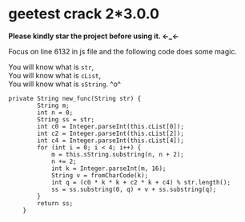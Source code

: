 # geetest crack 2*3.0.0
**Please kindly star the project before using it. ←_←**      

Focus on line 6132 in js file and the following code does some magic.  

You will know what is `str`,      
You will know what is `cList`,      
You will know what is `sString`. ^o^      

```{java}
private String new_func(String str) {
        String m;
        int n = 0;
        String ss = str;
        int c0 = Integer.parseInt(this.cList[0]);
        int c2 = Integer.parseInt(this.cList[2]);
        int c4 = Integer.parseInt(this.cList[4]);
        for (int i = 0; i < 4; i++) {
            m = this.sString.substring(n, n + 2);
            n += 2;
            int k = Integer.parseInt(m, 16);
            String v = fromCharCode(k);
            int q = (c0 * k * k + c2 * k + c4) % str.length();
            ss = ss.substring(0, q) + v + ss.substring(q);
        }
        return ss;
    }
```

